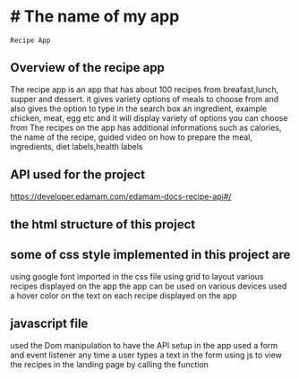 # # The name of my app
```
Recipe App
```

## Overview  of the recipe app

The recipe app is an app that has about 100 recipes from breafast,lunch, supper and dessert.
it gives variety options of meals to choose from and also gives the option to type in the search box an ingredient, example chicken, meat, egg etc and it will display variety of options you can choose from
The recipes on the app has additional informations such as calories, the name of the recipe, guided video on how to prepare the meal, ingredients, diet labels,health labels


## API used for the project 
https://developer.edamam.com/edamam-docs-recipe-api#/


## the html structure of this project
<!-- <!DOCTYPE html>
<html lang="en">
<head>
  <meta charset="UTF-8">
  <meta http-equiv="X-UA-Compatible" content="IE=edge">
  <meta name="viewport" content="width=device-width, initial-scale=1.0">
  <title>Document</title>
  <link rel="stylesheet" href="style.css"/>
  <script defer src="./main.js"></script>
  
</head>
<body>
  <a href="./index1.html">Click here</a>
  <section>
   <div class="container">
    <h1 class="brand">Recipe App</h4>
    <form>
    <!-- <label for="search">Search for an ingredient</label> -->

<!-- <div class="item">
      <img src="./fried-chicken-french-fries-nuggets-260nw-1101798296.webp" alt="">
      <div class="flex-container">
        <h1 class="title">This is a recipe</h1>
        <a class="view-button" href="#">view recipe</a>
    </div>
    <p class="item-data">Calories: 120</p>
  </div> -->

## some of  css style implemented in this project are 
using google font imported in the css file
using grid to  layout various recipes displayed on the app
the app can be used on various devices 
used a hover color on the text on each recipe displayed on the app

## javascript file
used the Dom manipulation to have the API setup in the app
used a form and event listener any time  a user types a text in the form 
using js to view the recipes in the landing page by calling the function



